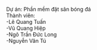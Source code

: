 Dự án: Phần mềm đặt sân bóng đá     
Thành viên:     
-Lê Quang Tuấn          
-Vũ Quang Hiệp    
-Ngô Trần Đức Long    
-Nguyễn Văn Tú      
